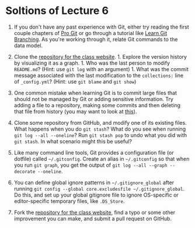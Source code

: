 # Soltions of Lecture 6

1. If you don't have any past experience with Git, either try reading the first
   couple chapters of [Pro Git](https://git-scm.com/book/en/v2) or go through a
   tutorial like [Learn Git Branching](https://learngitbranching.js.org/). As
   you're working through it, relate Git commands to the data model.

2. Clone the [repository for the
   class website](https://github.com/missing-semester/missing-semester). 1. Explore the version history by visualizing it as a graph. 1. Who was the last person to modify `README.md`? (Hint: use `git log` with
   an argument) 1. What was the commit message associated with the last modification to the
   `collections:` line of `_config.yml`? (Hint: use `git blame` and `git show`)

3. One common mistake when learning Git is to commit large files that should
   not be managed by Git or adding sensitive information. Try adding a file to
   a repository, making some commits and then deleting that file from history
   (you may want to look at
   [this](https://help.github.com/articles/removing-sensitive-data-from-a-repository/)).

4. Clone some repository from GitHub, and modify one of its existing files.
   What happens when you do `git stash`? What do you see when running `git log --all --oneline`? Run `git stash pop` to undo what you did with `git stash`.
   In what scenario might this be useful?

5. Like many command line tools, Git provides a configuration file (or dotfile)
   called `~/.gitconfig`. Create an alias in `~/.gitconfig` so that when you
   run `git graph`, you get the output of `git log --all --graph --decorate --oneline`.

6. You can define global ignore patterns in `~/.gitignore_global` after running
   `git config --global core.excludesfile ~/.gitignore_global`. Do this, and
   set up your global gitignore file to ignore OS-specific or editor-specific
   temporary files, like `.DS_Store`.

7. Fork the [repository for the class
   website](https://github.com/missing-semester/missing-semester), find a typo
   or some other improvement you can make, and submit a pull request on GitHub.
